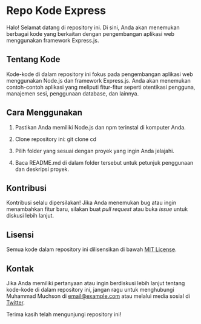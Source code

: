# Repo Kode Express

Halo! Selamat datang di repository ini. Di sini, Anda akan menemukan berbagai kode yang berkaitan dengan pengembangan aplikasi web menggunakan framework Express.js.

## Tentang Kode

Kode-kode di dalam repository ini fokus pada pengembangan aplikasi web menggunakan Node.js dan framework Express.js. Anda akan menemukan contoh-contoh aplikasi yang meliputi fitur-fitur seperti otentikasi pengguna, manajemen sesi, penggunaan database, dan lainnya.

## Cara Menggunakan

1. Pastikan Anda memiliki Node.js dan npm terinstal di komputer Anda.
2. Clone repository ini:
   git clone <URL repositori>
   cd <nama folder>

3. Pilih folder yang sesuai dengan proyek yang ingin Anda jelajahi.
4. Baca README.md di dalam folder tersebut untuk petunjuk penggunaan dan deskripsi proyek.

## Kontribusi

Kontribusi selalu dipersilakan! Jika Anda menemukan bug atau ingin menambahkan fitur baru, silakan buat _pull request_ atau buka _issue_ untuk diskusi lebih lanjut.

## Lisensi

Semua kode dalam repository ini dilisensikan di bawah [MIT License](LICENSE).

## Kontak

Jika Anda memiliki pertanyaan atau ingin berdiskusi lebih lanjut tentang kode-kode di dalam repository ini, jangan ragu untuk menghubungi Muhammad Muchson di [email@example.com](mailto:email@example.com) atau melalui media sosial di [Twitter](https://twitter.com/muchson).

Terima kasih telah mengunjungi repository ini!

